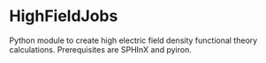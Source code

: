 # HighFieldJobs
Python module to create high electric field density functional theory calculations. Prerequisites are SPHInX and pyiron.
